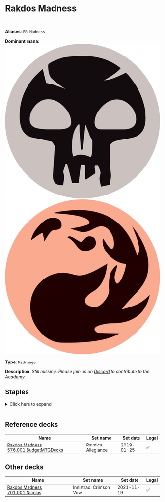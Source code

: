 <!-- This page is automatically generated by Myr: do not update it manually. -->
<!-- Changes directly applied here will be lost. -->
<!-- If you plan to update this page, please update the template at https://github.com/Pauperformance/pauperformance-bot -->
<!-- Templates can be found under pauperformance-bot/resources/templates/ -->
# Rakdos Madness
<br/>

**Aliases**: `BR Madness`


**Dominant mana**: <img src="../resources/images/mana/B.png" class="dominant-mana-icon"/> <img src="../resources/images/mana/R.png" class="dominant-mana-icon"/>

**Type**: `Midrange`

**Description**: _Still missing. Please join us on [Discord](https://discord.gg/fYQbpjjkQ3) to contribute to the Academy._


## **Staples**

<details>
  <summary>Click here to expand</summary>
<a href="https://scryfall.com/card/clb/880/ash-barrens"><img src="https://c1.scryfall.com/file/scryfall-cards/normal/front/f/b/fb71aebf-f5d3-45ee-91a4-51088f7141ec.jpg" class="archetype-card rounded-image"/></a>
<a href="https://scryfall.com/card/mom/267/bloodfell-caves"><img src="https://cards.scryfall.io/normal/front/8/5/85930f68-6f53-4921-9556-2887ac3abfd2.jpg" class="archetype-card rounded-image"/></a>
<a href="https://scryfall.com/card/clb/882/bojuka-bog"><img src="https://c1.scryfall.com/file/scryfall-cards/normal/front/f/8/f8f1c157-cebc-45fe-9caa-1ea4b305ccfc.jpg" class="archetype-card rounded-image"/></a>
<a href="https://scryfall.com/card/mh2/78/cabal-initiate"><img src="https://cards.scryfall.io/normal/front/b/2/b279a03f-85ab-43f2-b5ca-1bc10563e5ad.jpg" class="archetype-card rounded-image"/></a>
<a href="https://scryfall.com/card/stx/170/cram-session"><img src="https://cards.scryfall.io/normal/front/c/5/c59a249f-35ed-447a-845b-32ba5a53124e.jpg" class="archetype-card rounded-image"/></a>
<a href="https://scryfall.com/card/cmm/211/crimson-fleet-commodore"><img src="https://cards.scryfall.io/normal/front/e/d/edf54657-5943-4a45-a296-dc91c41109d4.jpg" class="archetype-card rounded-image"/></a>
<a href="https://scryfall.com/card/mh1/84/crypt-rats"><img src="https://cards.scryfall.io/normal/front/9/6/96916db2-5121-4ff1-880c-369744f11ecf.jpg" class="archetype-card rounded-image"/></a>
<a href="https://scryfall.com/card/dmr/79/dark-withering"><img src="https://cards.scryfall.io/normal/front/6/9/6996d612-28a5-4515-baba-9aad65bf4b28.jpg" class="archetype-card rounded-image"/></a>
<a href="https://scryfall.com/card/one/92/duress"><img src="https://cards.scryfall.io/normal/front/3/5/3557e601-9b71-4ce9-9047-1a8baa72e574.jpg" class="archetype-card rounded-image"/></a>
<a href="https://scryfall.com/card/stx/1/environmental-sciences"><img src="https://cards.scryfall.io/normal/front/4/6/46b394fc-a99c-44e7-9226-da0699167541.jpg" class="archetype-card rounded-image"/></a>
<a href="https://scryfall.com/card/gvl/42/faerie-macabre"><img src="https://cards.scryfall.io/normal/front/6/2/62103ceb-b16d-48ea-af42-d3df88d1ee4c.jpg" class="archetype-card rounded-image"/></a>
<a href="https://scryfall.com/card/otc/165/faithless-looting"><img src="https://cards.scryfall.io/normal/front/1/e/1ea23c17-6960-44fd-bae3-e24595b00c22.jpg" class="archetype-card rounded-image"/></a>
<a href="https://scryfall.com/card/cmr/178/fiery-cannonade"><img src="https://cards.scryfall.io/normal/front/3/9/396f1cdf-712b-4518-a0e8-0039303dccdc.jpg" class="archetype-card rounded-image"/></a>
<a href="https://scryfall.com/card/c19/142/fiery-temper"><img src="https://cards.scryfall.io/normal/front/f/c/fc8282aa-5347-44c7-8397-609aed82bc8c.jpg" class="archetype-card rounded-image"/></a>
<a href="https://scryfall.com/card/tsr/118/grave-scrabbler"><img src="https://cards.scryfall.io/normal/front/d/6/d6c53e52-8d63-4628-bfb9-8abe4c7c7f4a.jpg" class="archetype-card rounded-image"/></a>
<a href="https://scryfall.com/card/mh2/89/kitchen-imp"><img src="https://cards.scryfall.io/normal/front/8/3/836ae711-e62f-49ec-850e-d25f6fd2a4d4.jpg" class="archetype-card rounded-image"/></a>
<a href="https://scryfall.com/card/tsr/174/lightning-axe"><img src="https://cards.scryfall.io/normal/front/c/a/ca33c171-ab9e-4908-8f97-82cd83b173c0.jpg" class="archetype-card rounded-image"/></a>
<a href="https://scryfall.com/card/eld/131/merchant-of-the-vale-haggle"><img src="https://cards.scryfall.io/normal/front/0/b/0b4399b6-e67f-40d8-8676-f5db7e04a6c9.jpg" class="archetype-card rounded-image"/></a>
<a href="https://scryfall.com/card/clu/243/rakdos-carnarium"><img src="https://cards.scryfall.io/normal/front/b/2/b2eaa0f2-9f8e-4b41-8916-9c9a985c39de.jpg" class="archetype-card rounded-image"/></a>
<a href="https://scryfall.com/card/mh2/139/revolutionist"><img src="https://cards.scryfall.io/normal/front/b/b/bb8f3008-a3ba-4f73-afa6-ad81074b3196.jpg" class="archetype-card rounded-image"/></a>
</details><br/>





## **Reference decks**

| Name | Set name | Set date | Legal |
| -----| -------- | -------- | ----- |
| [Rakdos Madness 576.001.BudgetMTGDecks](https://www.mtggoldfish.com/deck/4870920) | Ravnica Allegiance | 2019-01-25 | ✅ |




## **Other decks**

| Name | Set name | Set date | Legal |
| -----| -------- | -------- | ----- |
| [Rakdos Madness 701.001.Nícolas](https://www.mtggoldfish.com/deck/4872580) | Innistrad: Crimson Vow | 2021-11-19 | ✅ |






